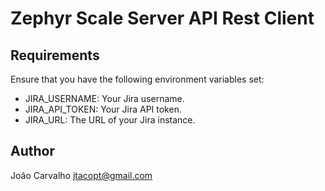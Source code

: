 # Zephyr Scale Server API Rest Client

## Requirements

Ensure that you have the following environment variables set:

- JIRA_USERNAME: Your Jira username.
- JIRA_API_TOKEN: Your Jira API token.
- JIRA_URL: The URL of your Jira instance.

## Author

João Carvalho <jtacopt@gmail.com>


